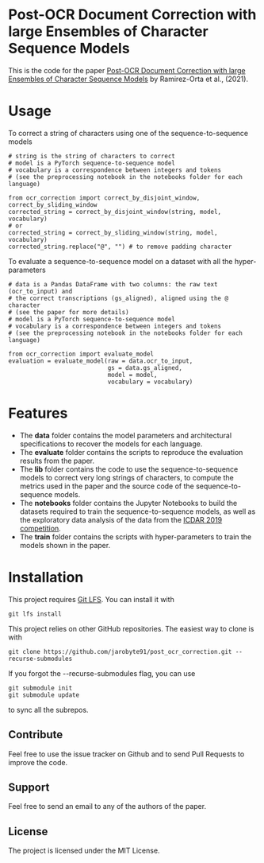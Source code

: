 # Post-OCR Document Correction with large Ensembles of Character Sequence Models

This is the code for the paper [Post-OCR Document Correction with large Ensembles of Character Sequence Models](https://arxiv.org/abs/2109.06264) by Ramirez-Orta et al., (2021).

# Usage

To correct a string of characters using one of the sequence-to-sequence models

    # string is the string of characters to correct
    # model is a PyTorch sequence-to-sequence model
    # vocabulary is a correspondence between integers and tokens 
    # (see the preprocessing notebook in the notebooks folder for each language)
    
    from ocr_correction import correct_by_disjoint_window, correct_by_sliding_window
    corrected_string = correct_by_disjoint_window(string, model, vocabulary)
    # or
    corrected_string = correct_by_sliding_window(string, model, vocabulary)
    corrected_string.replace("@", "") # to remove padding character
    
To evaluate a sequence-to-sequence model on a dataset with all the hyper-parameters

    # data is a Pandas DataFrame with two columns: the raw text (ocr_to_input) and  
    # the correct transcriptions (gs_aligned), aligned using the @ character 
    # (see the paper for more details)
    # model is a PyTorch sequence-to-sequence model
    # vocabulary is a correspondence between integers and tokens 
    # (see the preprocessing notebook in the notebooks folder for each language)
    
    from ocr_correction import evaluate_model
    evaluation = evaluate_model(raw = data.ocr_to_input, 
                                gs = data.gs_aligned,
                                model = model,
                                vocabulary = vocabulary)
# Features

* The **data** folder contains the model parameters and architectural specifications to recover the models for each language.
* The **evaluate** folder contains the scripts to reproduce the evaluation results from the paper.
* The **lib** folder contains the code to use the sequence-to-sequence models to correct very long strings of characters, to compute the metrics used in the paper and the source code of the sequence-to-sequence models.
* The **notebooks** folder contains the Jupyter Notebooks to build the datasets required to train the sequence-to-sequence models, as well as the exploratory data analysis of the data from the [ICDAR 2019 competition](https://sites.google.com/view/icdar2019-postcorrectionocr).
* The **train** folder contains the scripts with hyper-parameters to train the models shown in the paper.

# Installation

This project requires [Git LFS](https://git-lfs.github.com/). You can install it with

    git lfs install

This project relies on other GitHub repositories. The easiest way to clone is with 

    git clone https://github.com/jarobyte91/post_ocr_correction.git --recurse-submodules

If you forgot the --recurse-submodules flag, you can use 

    git submodule init
    git submodule update

to sync all the subrepos. 

## Contribute

Feel free to use the issue tracker on Github and to send Pull Requests to improve the code.

## Support

Feel free to send an email to any of the authors of the paper.

## License

The project is licensed under the MIT License.
